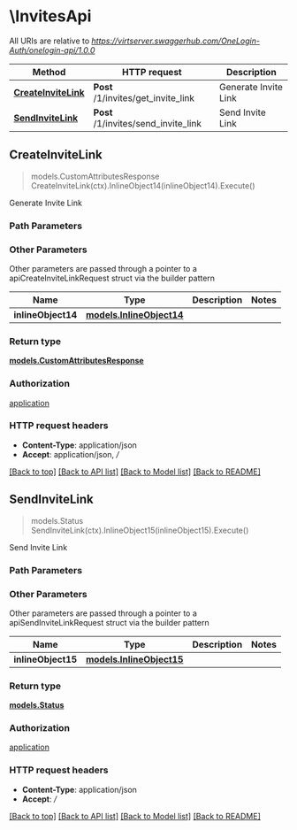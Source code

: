 # \InvitesApi

All URIs are relative to *https://virtserver.swaggerhub.com/OneLogin-Auth/onelogin-api/1.0.0*

Method | HTTP request | Description
------------- | ------------- | -------------
[**CreateInviteLink**](InvitesApi.md#CreateInviteLink) | **Post** /1/invites/get_invite_link | Generate Invite Link
[**SendInviteLink**](InvitesApi.md#SendInviteLink) | **Post** /1/invites/send_invite_link | Send Invite Link



## CreateInviteLink

> models.CustomAttributesResponse CreateInviteLink(ctx).InlineObject14(inlineObject14).Execute()

Generate Invite Link



### Path Parameters



### Other Parameters

Other parameters are passed through a pointer to a apiCreateInviteLinkRequest struct via the builder pattern


Name | Type | Description  | Notes
------------- | ------------- | ------------- | -------------
 **inlineObject14** | [**models.InlineObject14**](InlineObject14.md) |  | 

### Return type

[**models.CustomAttributesResponse**](CustomAttributesResponse.md)

### Authorization

[application](../README.md#application)

### HTTP request headers

- **Content-Type**: application/json
- **Accept**: application/json, */*

[[Back to top]](#) [[Back to API list]](../README.md#documentation-for-api-endpoints)
[[Back to Model list]](../README.md#documentation-for-models)
[[Back to README]](../README.md)


## SendInviteLink

> models.Status SendInviteLink(ctx).InlineObject15(inlineObject15).Execute()

Send Invite Link



### Path Parameters



### Other Parameters

Other parameters are passed through a pointer to a apiSendInviteLinkRequest struct via the builder pattern


Name | Type | Description  | Notes
------------- | ------------- | ------------- | -------------
 **inlineObject15** | [**models.InlineObject15**](InlineObject15.md) |  | 

### Return type

[**models.Status**](Status.md)

### Authorization

[application](../README.md#application)

### HTTP request headers

- **Content-Type**: application/json
- **Accept**: */*

[[Back to top]](#) [[Back to API list]](../README.md#documentation-for-api-endpoints)
[[Back to Model list]](../README.md#documentation-for-models)
[[Back to README]](../README.md)

